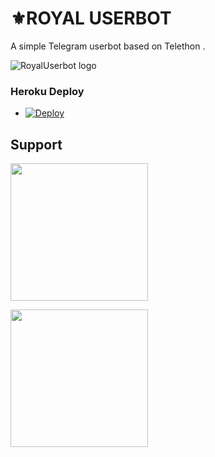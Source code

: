 # ⚜️ROYAL USERBOT
A simple Telegram userbot based on Telethon .

![RoyalUserbot logo](https://telegra.ph/file/6ebb5d405083aa50a64f0.jpg)


### Heroku Deploy
  
- [![Deploy](https://www.herokucdn.com/deploy/button.svg)](https://heroku.com/deploy?template=https://github.com/Bot-support/RoyalUbot)


## Support
   <a href="https://t.me/ROYAL_USERBOT_OFFICIAL"><img src="https://img.shields.io/badge/Channel%20Support%3F-yes-green?&style=flat-square?&logo=telegram" width=220px></a></p>
   <a href="https://t.me/ROYAL_USERBOT_SUPPORT"><img src="https://img.shields.io/badge/Group%20Support%3F-yes-green?&style=flat-square?&logo=telegram" width=220px></a></p>
